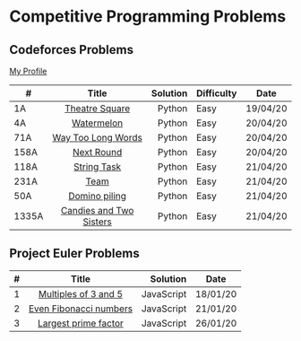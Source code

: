 # Competitive Programming Problems

## Codeforces Problems
[My Profile](https://codeforces.com/profile/veryogita)

| #    |                    Title                                                | Solution | Difficulty| Date     |
| ---- |:-----------------------------------------------------------------------:|---------:|-----------|----------|
| 1A   | [Theatre Square](https://codeforces.com/problemset/problem/1/A)         | Python   | Easy      | 19/04/20 |
| 4A   | [Watermelon](https://codeforces.com/problemset/problem/4/A)             | Python   | Easy      | 20/04/20 |
| 71A  | [Way Too Long Words](https://codeforces.com/problemset/problem/71/A)    | Python   | Easy      | 20/04/20 |
| 158A | [Next Round](https://codeforces.com/problemset/problem/158/A)           | Python   | Easy      | 20/04/20 |
| 118A | [String Task](https://codeforces.com/problemset/problem/118/A)          | Python   | Easy      | 21/04/20 |
| 231A | [Team](https://codeforces.com/problemset/problem/231/A)                 | Python   | Easy      | 21/04/20 |
| 50A  | [Domino piling](https://codeforces.com/problemset/problem/50/A)         | Python   | Easy      | 21/04/20 |
| 1335A| [Candies and Two Sisters](https://codeforces.com/contest/1335/problem/A)| Python   | Easy      | 21/04/20 |
## Project Euler Problems

| #   |                    Title                                             | Solution   | Date     |
| --- |:--------------------------------------------------------------------:|-----------:|----------|
| 1   | [Multiples of 3 and 5](https://projecteuler.net/problem=1)           | JavaScript | 18/01/20 |
| 2   | [Even Fibonacci numbers](https://projecteuler.net/problem=2)         | JavaScript | 21/01/20 |
| 3   | [Largest prime factor](https://projecteuler.net/problem=3)           | JavaScript | 26/01/20 |


